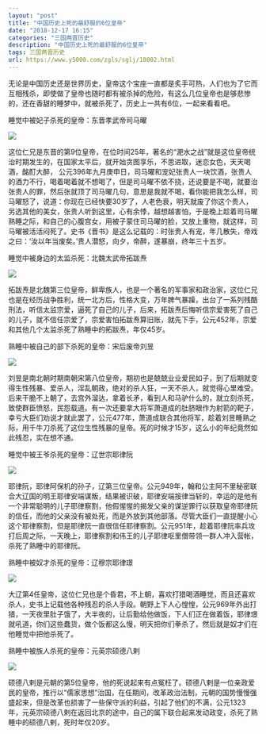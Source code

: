 ```yaml
---
layout: "post"
title: "中国历史上死的最舒服的6位皇帝"
date: "2018-12-17 16:15"
categories: "三国两晋历史"
description: "中国历史上死的最舒服的6位皇帝"
tags: 三国两晋历史
url: https://www.y5000.com/zgls/sglj/18002.html
---
```






无论是中国历史还是世界历史，皇帝这个宝座一直都是炙手可热，人们也为了它而互相残杀，即使做了皇帝也随时都有被杀掉的危险，有这么几位皇帝也是够悲惨的，还在香甜的睡梦中，就被杀死了，历史上一共有6位，一起来看看吧。

睡觉中被妃子杀死的皇帝：东晋孝武帝司马曜

![](https://img.y5000.com/uploads/allimg/170328/091KR551-0.jpg)

这位仁兄是东晋的第9位皇帝，在位时间25年，著名的“淝水之战”就是这位皇帝统治时期发生的，在国家太平后，就开始贪图享乐，不思进取，迷恋女色，天天喝酒，酩酊大醉，
公元396年九月庚申日，司马曜和宠妃张贵人一块饮酒，张贵人的酒力不行，喝着喝着就不想喝了，但是司马曜不依不挠，还说要是不喝，就要治张贵人的罪，然后张就顶了司马曜几句，意思是我就不喝，看你能把我怎么样，司马曜怒了，说道：你现在已经快要30岁了，人老色衰，明天就废了你这个贵人，另选其他的美女，张贵人听到这里，心有余悸，越想越害怕，于是晚上趁着司马曜熟睡之际，和自己的心腹宫女，用被子蒙住司马曜的脸，又放上重物，就这样，司马曜被活活闷死了。史书《晋书》是这么记载的：时张贵人有宠，年几散失，帝戏之曰：‘汝以年当废矣。’贵人潜怒，向夕，帝醉，遂暴崩，终年三十五岁。

睡觉中被身边的太监杀死：北魏太武帝拓跋焘

![](https://img.y5000.com/uploads/allimg/170328/091KW112-1.jpg)

拓跋焘是北魏第三位皇帝，鲜卑族人，也是一个著名的军事家和政治家，这位仁兄也是在经历战争胜利，统一北方后，性格大变，万年脾气暴躁，出台了一系列残酷刑法，听信太监宗爱，逼死了自己的儿子，后来，拓跋焘后悔听信宗爱害死了自己的儿子，就不信任宗爱了，宗爱害怕拓跋焘算旧账，就先下手，公元452年，宗爱和其他几个太监杀死了熟睡中的拓跋焘，年仅45岁。

熟睡中被自己的部下杀死的皇帝：宋后废帝刘昱

![](https://img.y5000.com/uploads/allimg/170328/091KUE2-2.jpg)

刘昱是南北朝时期南朝宋第八位皇帝，期初也是兢兢业业爱民如子，到了后期就变得生性残暴、爱杀人，淫乱朝政，绝对的杀人狂，一天不杀人，就觉得心里难受。后来干脆不上朝了，去宫外溜达，拿着长矛，看到人和马驴什么的，就立刻杀死，致使群臣愤怒，民怨载道。有一次还要拿大将军萧道成的肚脐眼作为射箭的靶子，幸亏大臣们劝说才就此罢了，公元477年，萧道成联合其他将军，趁着刘昱睡熟之际，用千牛刀杀死了这位生性残暴的皇帝。死的时候才15岁，这么小的年纪竟然如此残忍，实在想不通。

睡觉中被王爷杀死的皇帝：辽世宗耶律阮

![](https://img.y5000.com/uploads/allimg/170328/091KS517-3.jpg)

耶律阮，耶律阿保机的孙子，辽第三位皇帝。公元949年，翰和公主阿不里秘密联合大辽国的明王耶律安端谋叛，结果被识破，耶律安端按律当斩的，幸运的是他有一个非常聪明的儿子耶律察割，他假惺惺的揭发父亲的谋逆罪行以获取皇帝耶律阮的信任，而他的父亲没有被处死，而是外放到其他部落。尽管大臣们一直提醒小心这个耶律察割，但是耶律阮一直很信任耶律察割。公元951年，趁着耶律阮率兵攻打后周之际，一天晚上，耶律察割和伟王的儿子耶律呕里僧带领一群人冲入营帐，杀死了熟睡中的耶律阮。

熟睡中被奴才杀死的皇帝：辽穆宗耶律璟

![](https://img.y5000.com/uploads/allimg/170328/091KV017-4.jpg)

大辽第4任皇帝，这位仁兄也是个昏君，不上朝，喜欢打猎喝酒睡觉，而且还喜欢杀人，史书上记载他各种残忍的杀人手段。朝野上下人心惶惶，公元969年外出打猎，一天夜里肚子饿了，大半夜的，让后勤给他做饭，下人们正在做着饭，耶律璟就吼道，你们这些蠢货，做个饭都这么慢，明天把你们拳杀了，然后就是奴才们在他睡觉中把他杀死了。

熟睡中被族人杀死的皇帝：元英宗硕德八剌

![](https://img.y5000.com/uploads/allimg/170328/091KQ639-5.jpg)

硕德八剌是元朝的第5位皇帝，他的死说起来有点冤枉了。硕德八剌是一位亲政爱民的皇帝，推行以“儒家思想”治国，在任期间，改革政治法制，元朝的国势慢慢强盛起来，但是改革也损害了一些保守派的利益，引起了他们的不满，公元1323年，元英宗硕德八剌在返回北京的途中，自己的属下联合起来发动政变，杀死了熟睡中的硕德八剌，死时年仅20岁。
